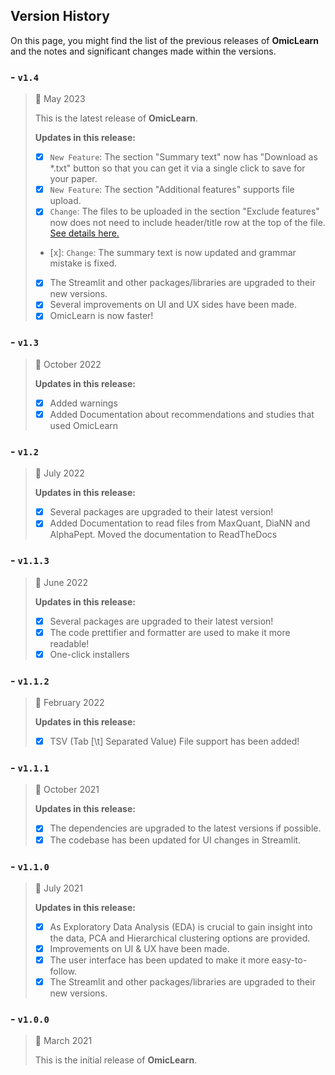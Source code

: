 ## Version History

On this page, you might find the list of the previous releases of **OmicLearn** and the notes and significant changes made within the versions.


### - `v1.4`

> 📅  May 2023
>
> This is the latest release of **OmicLearn**.
>
> **Updates in this release:**
>
> - [x] `New Feature`: The section "Summary text" now has "Download as *.txt" button so that you can get it via a single click to save for your paper.
> - [x] `New Feature`: The section "Additional features" supports file upload.
> - [x] `Change`: The files to be uploaded in the section "Exclude features" now does not need to include header/title row at the top of the file. [See details here.](./USING.md)
> - [x]: `Change`: The summary text is now updated and grammar mistake is fixed.
> - [X] The Streamlit and other packages/libraries are upgraded to their new versions.
> - [x] Several improvements on UI and UX sides have been made.
> - [x] OmicLearn is now faster!
>


### - `v1.3`

> 📅  October 2022
>
>
> **Updates in this release:**
>
> - [x] Added warnings
> - [x] Added Documentation about recommendations and studies that used OmicLearn
>


### - `v1.2`

> 📅  July 2022
>
>
> **Updates in this release:**
>
> - [x] Several packages are upgraded to their latest version!
> - [x] Added Documentation to read files from MaxQuant, DiaNN and AlphaPept. Moved the documentation to ReadTheDocs
>


### - `v1.1.3`

> 📅  June 2022
>
>
> **Updates in this release:**
>
> - [x] Several packages are upgraded to their latest version!
> - [x] The code prettifier and formatter are used to make it more readable!
> - [x] One-click installers
>

### - `v1.1.2`

> 📅  February 2022
>
>
> **Updates in this release:**
>
> - [x] TSV (Tab [\t] Separated Value) File support has been added!
>

### - `v1.1.1`

> 📅  October 2021
>
>
> **Updates in this release:**
>
> - [x] The dependencies are upgraded to the latest versions if possible.
> - [x] The codebase has been updated for UI changes in Streamlit.
>


### - `v1.1.0`

> 📅 July 2021
>
>
> **Updates in this release:**
> - [X] As Exploratory Data Analysis (EDA) is crucial to gain insight into the data,  PCA and Hierarchical clustering options are provided.
> - [X] Improvements on UI & UX have been made.
> - [X] The user interface has been updated to make it more easy-to-follow.
> - [X] The Streamlit and other packages/libraries are upgraded to their new versions.
>

### - `v1.0.0`

> 📅 March 2021
>
> This is the initial release of **OmicLearn**.
